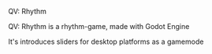 QV: Rhythm

QV: Rhythm is a rhythm-game, made with Godot Engine

It's introduces sliders for desktop platforms as a gamemode
